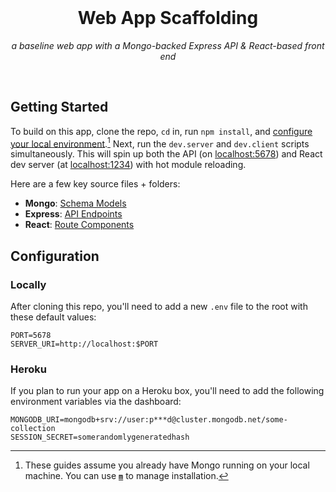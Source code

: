 <br/>
<h1 align=center>Web App Scaffolding</h1>
<p align=center><em>a baseline web app with a Mongo-backed Express API & React-based front end</em></p>
<br/>

Getting Started
---

To build on this app, clone the repo, `cd` in, run `npm install`, and [configure your local environment](#configuration).[^1] Next, run the `dev.server` and `dev.client` scripts simultaneously. This will spin up both the API (on [localhost:5678][server]) and React dev server (at [localhost:1234][client]) with hot module reloading.

Here are a few key source files + folders:

- **Mongo**: [Schema Models]
- **Express**: [API Endpoints]
- **React**: [Route Components]

Configuration
---

### Locally

After cloning this repo, you'll need to add a new `.env` file to the root with these default values:

```shell
PORT=5678
SERVER_URI=http://localhost:$PORT
```

### Heroku

If you plan to run your app on a Heroku box, you'll need to add the following environment variables via the dashboard:

```shell
MONGODB_URI=mongodb+srv://user:p***d@cluster.mongodb.net/some-collection
SESSION_SECRET=somerandomlygeneratedhash
```


[client]: http://localhost:1234
[server]: http://localhost:5678/api/pages

[Route Components]: https://github.com/rafegoldberg/web-app-template/tree/main/src/client/routes
[Schema Models]: https://github.com/rafegoldberg/web-app-template/tree/main/src/db/models
[API Endpoints]: https://github.com/rafegoldberg/web-app-template/tree/main/src/server/api

[m]: https://www.npmjs.com/package/m


[^1]: These guides assume you already have Mongo running on your local machine. You can use [**`m`**][m] to manage installation.